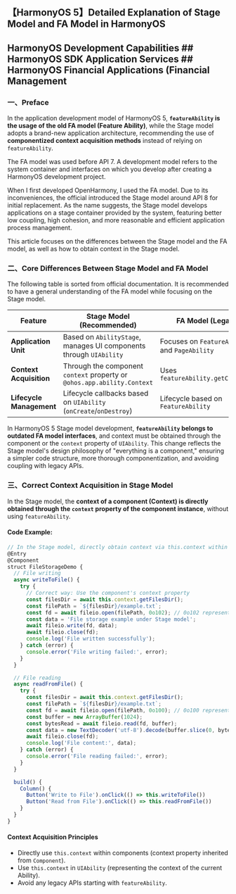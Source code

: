 ## 【HarmonyOS 5】Detailed Explanation of Stage Model and FA Model in HarmonyOS  

## HarmonyOS Development Capabilities ## HarmonyOS SDK Application Services ## HarmonyOS Financial Applications (Financial Management #  


### 一、Preface  
In the application development model of HarmonyOS 5, **`featureAbility` is the usage of the old FA model (Feature Ability)**, while the Stage model adopts a brand-new application architecture, recommending the use of **componentized context acquisition methods** instead of relying on `featureAbility`.  

The FA model was used before API 7. A development model refers to the system container and interfaces on which you develop after creating a HarmonyOS development project.  

When I first developed OpenHarmony, I used the FA model. Due to its inconveniences, the official introduced the Stage model around API 8 for initial replacement. As the name suggests, the Stage model develops applications on a stage container provided by the system, featuring better low coupling, high cohesion, and more reasonable and efficient application process management.  

This article focuses on the differences between the Stage model and the FA model, as well as how to obtain context in the Stage model.  


### 二、Core Differences Between Stage Model and FA Model  
The following table is sorted from official documentation. It is recommended to have a general understanding of the FA model while focusing on the Stage model.  

| **Feature**          | **Stage Model (Recommended)**                           | **FA Model (Legacy)**                 |  
|---------------------|-------------------------------------------------------|--------------------------------------|  
| **Application Unit** | Based on `AbilityStage`, manages UI components through `UIAbility` | Focuses on `FeatureAbility` and `PageAbility` |  
| **Context Acquisition** | Through the component `context` property or `@ohos.app.ability.Context` | Uses `featureAbility.getContext()` |  
| **Lifecycle Management** | Lifecycle callbacks based on `UIAbility` (`onCreate`/`onDestroy`) | Lifecycle based on `FeatureAbility` |  

In HarmonyOS 5 Stage model development, **`featureAbility` belongs to outdated FA model interfaces**, and context must be obtained through the component or the `context` property of `UIAbility`. This change reflects the Stage model's design philosophy of "everything is a component," ensuring a simpler code structure, more thorough componentization, and avoiding coupling with legacy APIs.  


### 三、Correct Context Acquisition in Stage Model  
In the Stage model, the **context of a component (Context) is directly obtained through the `context` property of the component instance**, without using `featureAbility`.  


#### Code Example:  
```typescript  
// In the Stage model, directly obtain context via this.context within the component  
@Entry  
@Component  
struct FileStorageDemo {  
  // File writing  
  async writeToFile() {  
    try {  
      // Correct way: Use the component's context property  
      const filesDir = await this.context.getFilesDir();  
      const filePath = `${filesDir}/example.txt`;  
      const fd = await fileio.open(filePath, 0o102); // 0o102 represents write mode (O_WRONLY | O_CREAT)  
      const data = 'File storage example under Stage model';  
      await fileio.write(fd, data);  
      await fileio.close(fd);  
      console.log('File written successfully');  
    } catch (error) {  
      console.error('File writing failed:', error);  
    }  
  }  

  // File reading  
  async readFromFile() {  
    try {  
      const filesDir = await this.context.getFilesDir();  
      const filePath = `${filesDir}/example.txt`;  
      const fd = await fileio.open(filePath, 0o100); // 0o100 represents read mode (O_RDONLY)  
      const buffer = new ArrayBuffer(1024);  
      const bytesRead = await fileio.read(fd, buffer);  
      const data = new TextDecoder('utf-8').decode(buffer.slice(0, bytesRead));  
      await fileio.close(fd);  
      console.log('File content:', data);  
    } catch (error) {  
      console.error('File reading failed:', error);  
    }  
  }  

  build() {  
    Column() {  
      Button('Write to File').onClick(() => this.writeToFile())  
      Button('Read from File').onClick(() => this.readFromFile())  
    }  
  }  
}  
```  


#### Context Acquisition Principles  
- Directly use `this.context` within components (context property inherited from `Component`).  
- Use `this.context` in `UIAbility` (representing the context of the current Ability).  
- Avoid any legacy APIs starting with `featureAbility`.
